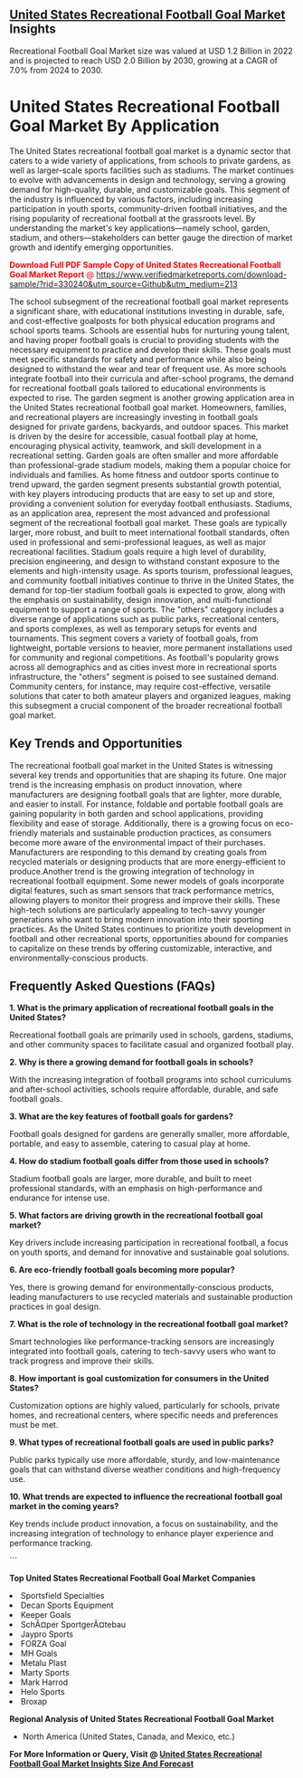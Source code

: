 <h2><a href="https://www.verifiedmarketreports.com/download-sample/?rid=330240&amp;utm_source=Github&amp;utm_medium=213" target="_blank">United States Recreational Football Goal Market</a> Insights</h2><p>Recreational Football Goal Market size was valued at USD 1.2 Billion in 2022 and is projected to reach USD 2.0 Billion by 2030, growing at a CAGR of 7.0% from 2024 to 2030.</p><p><h1>United States Recreational Football Goal Market By Application</h1><p>The United States recreational football goal market is a dynamic sector that caters to a wide variety of applications, from schools to private gardens, as well as larger-scale sports facilities such as stadiums. The market continues to evolve with advancements in design and technology, serving a growing demand for high-quality, durable, and customizable goals. This segment of the industry is influenced by various factors, including increasing participation in youth sports, community-driven football initiatives, and the rising popularity of recreational football at the grassroots level. By understanding the market's key applications—namely school, garden, stadium, and others—stakeholders can better gauge the direction of market growth and identify emerging opportunities. <p><span class=""><span style="color: #ff0000;"><strong>Download Full PDF Sample Copy of United States Recreational Football Goal Market Report</strong> @ </span><a href="https://www.verifiedmarketreports.com/download-sample/?rid=330240&amp;utm_source=Github&amp;utm_medium=213" target="_blank">https://www.verifiedmarketreports.com/download-sample/?rid=330240&amp;utm_source=Github&amp;utm_medium=213</a></span></p>The school subsegment of the recreational football goal market represents a significant share, with educational institutions investing in durable, safe, and cost-effective goalposts for both physical education programs and school sports teams. Schools are essential hubs for nurturing young talent, and having proper football goals is crucial to providing students with the necessary equipment to practice and develop their skills. These goals must meet specific standards for safety and performance while also being designed to withstand the wear and tear of frequent use. As more schools integrate football into their curricula and after-school programs, the demand for recreational football goals tailored to educational environments is expected to rise. The garden segment is another growing application area in the United States recreational football goal market. Homeowners, families, and recreational players are increasingly investing in football goals designed for private gardens, backyards, and outdoor spaces. This market is driven by the desire for accessible, casual football play at home, encouraging physical activity, teamwork, and skill development in a recreational setting. Garden goals are often smaller and more affordable than professional-grade stadium models, making them a popular choice for individuals and families. As home fitness and outdoor sports continue to trend upward, the garden segment presents substantial growth potential, with key players introducing products that are easy to set up and store, providing a convenient solution for everyday football enthusiasts. Stadiums, as an application area, represent the most advanced and professional segment of the recreational football goal market. These goals are typically larger, more robust, and built to meet international football standards, often used in professional and semi-professional leagues, as well as major recreational facilities. Stadium goals require a high level of durability, precision engineering, and design to withstand constant exposure to the elements and high-intensity usage. As sports tourism, professional leagues, and community football initiatives continue to thrive in the United States, the demand for top-tier stadium football goals is expected to grow, along with the emphasis on sustainability, design innovation, and multi-functional equipment to support a range of sports. The "others" category includes a diverse range of applications such as public parks, recreational centers, and sports complexes, as well as temporary setups for events and tournaments. This segment covers a variety of football goals, from lightweight, portable versions to heavier, more permanent installations used for community and regional competitions. As football's popularity grows across all demographics and as cities invest more in recreational sports infrastructure, the "others" segment is poised to see sustained demand. Community centers, for instance, may require cost-effective, versatile solutions that cater to both amateur players and organized leagues, making this subsegment a crucial component of the broader recreational football goal market. <h2>Key Trends and Opportunities</h2><p>The recreational football goal market in the United States is witnessing several key trends and opportunities that are shaping its future. One major trend is the increasing emphasis on product innovation, where manufacturers are designing football goals that are lighter, more durable, and easier to install. For instance, foldable and portable football goals are gaining popularity in both garden and school applications, providing flexibility and ease of storage. Additionally, there is a growing focus on eco-friendly materials and sustainable production practices, as consumers become more aware of the environmental impact of their purchases. Manufacturers are responding to this demand by creating goals from recycled materials or designing products that are more energy-efficient to produce.Another trend is the growing integration of technology in recreational football equipment. Some newer models of goals incorporate digital features, such as smart sensors that track performance metrics, allowing players to monitor their progress and improve their skills. These high-tech solutions are particularly appealing to tech-savvy younger generations who want to bring modern innovation into their sporting practices. As the United States continues to prioritize youth development in football and other recreational sports, opportunities abound for companies to capitalize on these trends by offering customizable, interactive, and environmentally-conscious products.<h2>Frequently Asked Questions (FAQs)</h2><p><strong>1. What is the primary application of recreational football goals in the United States?</strong></p><p>Recreational football goals are primarily used in schools, gardens, stadiums, and other community spaces to facilitate casual and organized football play.</p><p><strong>2. Why is there a growing demand for football goals in schools?</strong></p><p>With the increasing integration of football programs into school curriculums and after-school activities, schools require affordable, durable, and safe football goals.</p><p><strong>3. What are the key features of football goals for gardens?</strong></p><p>Football goals designed for gardens are generally smaller, more affordable, portable, and easy to assemble, catering to casual play at home.</p><p><strong>4. How do stadium football goals differ from those used in schools?</strong></p><p>Stadium football goals are larger, more durable, and built to meet professional standards, with an emphasis on high-performance and endurance for intense use.</p><p><strong>5. What factors are driving growth in the recreational football goal market?</strong></p><p>Key drivers include increasing participation in recreational football, a focus on youth sports, and demand for innovative and sustainable goal solutions.</p><p><strong>6. Are eco-friendly football goals becoming more popular?</strong></p><p>Yes, there is growing demand for environmentally-conscious products, leading manufacturers to use recycled materials and sustainable production practices in goal design.</p><p><strong>7. What is the role of technology in the recreational football goal market?</strong></p><p>Smart technologies like performance-tracking sensors are increasingly integrated into football goals, catering to tech-savvy users who want to track progress and improve their skills.</p><p><strong>8. How important is goal customization for consumers in the United States?</strong></p><p>Customization options are highly valued, particularly for schools, private homes, and recreational centers, where specific needs and preferences must be met.</p><p><strong>9. What types of recreational football goals are used in public parks?</strong></p><p>Public parks typically use more affordable, sturdy, and low-maintenance goals that can withstand diverse weather conditions and high-frequency use.</p><p><strong>10. What trends are expected to influence the recreational football goal market in the coming years?</strong></p><p>Key trends include product innovation, a focus on sustainability, and the increasing integration of technology to enhance player experience and performance tracking.</p>```</p><p><strong>Top United States Recreational Football Goal Market Companies</strong></p><div data-test-id=""><p><li>Sportsfield Specialties</li><li> Decan Sports Equipment</li><li> Keeper Goals</li><li> SchÃ¤per SportgerÃ¤tebau</li><li> Jaypro Sports</li><li> FORZA Goal</li><li> MH Goals</li><li> Metalu Plast</li><li> Marty Sports</li><li> Mark Harrod</li><li> Helo Sports</li><li> Broxap</li></p><div><strong>Regional Analysis of&nbsp;United States Recreational Football Goal Market</strong></div><ul><li dir="ltr"><p dir="ltr">North America&nbsp;(United States, Canada, and Mexico, etc.)</p></li></ul><p><strong>For More Information or Query, Visit @&nbsp;</strong><strong><a href="https://www.verifiedmarketreports.com/product/recreational-football-goal-market/?utm_source=Github&amp;utm_medium=213" target="_blank">United States Recreational Football Goal Market Insights Size And Forecast</a></strong></p></div>
